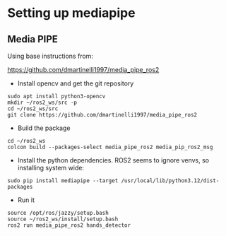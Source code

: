# Setting up mediapipe

## Media PIPE

Using base instructions from:

https://github.com/dmartinelli1997/media_pipe_ros2

- Install opencv and get the git repository

```
sudo apt install python3-opencv
mkdir ~/ros2_ws/src -p
cd ~/ros2_ws/src
git clone https://github.com/dmartinelli1997/media_pipe_ros2
```

- Build the package

``` 
cd ~/ros2_ws
colcon build --packages-select media_pipe_ros2 media_pip_ros2_msg
```

- Install the python dependencies. ROS2 seems to ignore venvs, so installing system wide:

```
sudo pip install mediapipe --target /usr/local/lib/python3.12/dist-packages
```

- Run it

```
source /opt/ros/jazzy/setup.bash
source ~/ros2_ws/install/setup.bash
ros2 run media_pipe_ros2 hands_detector
```
